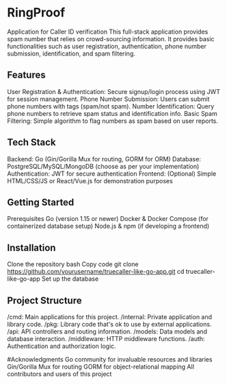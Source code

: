 # RingProof
Application for Caller ID verification
This full-stack application provides spam number that relies on crowd-sourcing information. It provides basic functionalities such as user registration, authentication, phone number submission, identification, and spam filtering.

## Features
User Registration & Authentication: Secure signup/login process using JWT for session management.
Phone Number Submission: Users can submit phone numbers with tags (spam/not spam).
Number Identification: Query phone numbers to retrieve spam status and identification info.
Basic Spam Filtering: Simple algorithm to flag numbers as spam based on user reports.

## Tech Stack
Backend: Go (Gin/Gorilla Mux for routing, GORM for ORM)
Database: PostgreSQL/MySQL/MongoDB (choose as per your implementation)
Authentication: JWT for secure authentication
Frontend: (Optional) Simple HTML/CSS/JS or React/Vue.js for demonstration purposes
## Getting Started
Prerequisites
Go (version 1.15 or newer)
Docker & Docker Compose (for containerized database setup)
Node.js & npm (if developing a frontend)

## Installation
Clone the repository
bash
Copy code
git clone https://github.com/yourusername/truecaller-like-go-app.git
cd truecaller-like-go-app
Set up the database

## Project Structure
/cmd: Main applications for this project.
/internal: Private application and library code.
/pkg: Library code that's ok to use by external applications.
/api: API controllers and routing information.
/models: Data models and database interaction.
/middleware: HTTP middleware functions.
/auth: Authentication and authorization logic.

#Acknowledgments
Go community for invaluable resources and libraries
Gin/Gorilla Mux for routing
GORM for object-relational mapping
All contributors and users of this project
